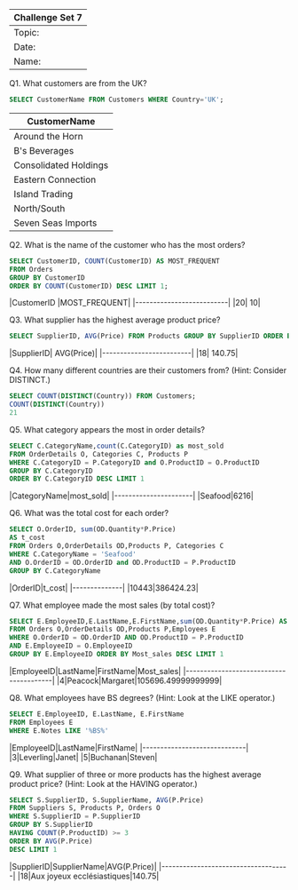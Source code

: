 
|Challenge Set 7|
|---------------|
|Topic: |SQL|
|Date: |08/01/2016|
|Name: |Jessica Cox|

Q1.  What customers are from the UK?

```sql
SELECT CustomerName FROM Customers WHERE Country='UK';
```

|CustomerName|
|------------|
|Around the Horn|
|B's Beverages|
|Consolidated Holdings|
|Eastern Connection|
|Island Trading|
|North/South|
|Seven Seas Imports|

Q2.    What is the name of the customer who has the most orders?
```sql
SELECT CustomerID, COUNT(CustomerID) AS MOST_FREQUENT
FROM Orders
GROUP BY CustomerID
ORDER BY COUNT(CustomerID) DESC LIMIT 1;
```
|CustomerID	 |MOST_FREQUENT|
|--------------------------|
|20|	10|

Q3. What supplier has the highest average product price?
```sql
SELECT SupplierID, AVG(Price) FROM Products GROUP BY SupplierID ORDER BY AVG(Price) DESC LIMIT 1;
```
|SupplierID|	AVG(Price)|
|-------------------------|
|18|	140.75|


Q4. How many different countries are their customers from? (Hint: Consider DISTINCT.)

```sql
SELECT COUNT(DISTINCT(Country)) FROM Customers;
COUNT(DISTINCT(Country))
21
```

Q5.  What category appears the most in order details?
```sql
SELECT C.CategoryName,count(C.CategoryID) as most_sold 
FROM OrderDetails O, Categories C, Products P 
WHERE C.CategoryID = P.CategoryID and O.ProductID = O.ProductID 
GROUP BY C.CategoryID 
ORDER BY C.CategoryID DESC LIMIT 1
```
|CategoryName|most_sold|
|----------------------|
|Seafood|6216|

Q6.  What was the total cost for each order?
```sql
SELECT O.OrderID, sum(OD.Quantity*P.Price) 
AS t_cost 
FROM Orders O,OrderDetails OD,Products P, Categories C
WHERE C.CategoryName = 'Seafood'
AND O.OrderID = OD.OrderID and OD.ProductID = P.ProductID 
GROUP BY C.CategoryName
```
|OrderID|t_cost|
|--------------|
|10443|386424.23|

Q7.  What employee made the most sales (by total cost)?
```sql
SELECT E.EmployeeID,E.LastName,E.FirstName,sum(OD.Quantity*P.Price) AS Most_sales 
FROM Orders O,OrderDetails OD,Products P,Employees E 
WHERE O.OrderID = OD.OrderID AND OD.ProductID = P.ProductID 
AND E.EmployeeID = O.EmployeeID 
GROUP BY E.EmployeeID ORDER BY Most_sales DESC LIMIT 1
```
|EmployeeID|LastName|FirstName|Most_sales|
|----------------------------------------|
|4|Peacock|Margaret|105696.49999999999|

Q8. What employees have BS degrees? (Hint: Look at the LIKE operator.)
```sql
SELECT E.EmployeeID, E.LastName, E.FirstName
FROM Employees E
WHERE E.Notes LIKE '%BS%'
```
|EmployeeID|LastName|FirstName|
|-----------------------------|
|3|Leverling|Janet|
|5|Buchanan|Steven|


Q9.  What supplier of three or more products has the highest average product price? (Hint: Look at the HAVING operator.)
```sql
SELECT S.SupplierID, S.SupplierName, AVG(P.Price)
FROM Suppliers S, Products P, Orders O
WHERE S.SupplierID = P.SupplierID
GROUP BY S.SupplierID
HAVING COUNT(P.ProductID) >= 3
ORDER BY AVG(P.Price)
DESC LIMIT 1
```
|SupplierID|SupplierName|AVG(P.Price)|
|------------------------------------|
|18|Aux joyeux ecclésiastiques|140.75|
